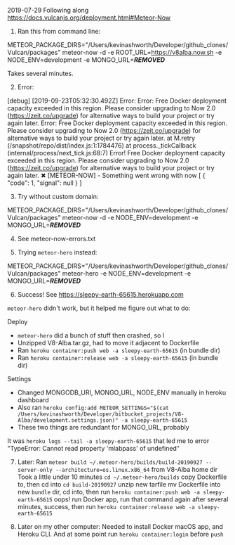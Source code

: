 2019-07-29
Following along https://docs.vulcanjs.org/deployment.html#Meteor-Now

1. Ran this from command line:

METEOR_PACKAGE_DIRS="/Users/kevinashworth/Developer/github_clones/Vulcan/packages" meteor-now -d -e ROOT_URL=https://v8alba.now.sh -e NODE_ENV=development -e MONGO_URL=***REMOVED***

Takes several minutes.

2. Error:

[debug] [2019-09-23T05:32:30.492Z] Error: Error: Free Docker deployment capacity exceeded in this region. Please consider upgrading to Now 2.0 (https://zeit.co/upgrade) for alternative ways to build your project or try again later.
Error: Free Docker deployment capacity exceeded in this region. Please consider upgrading to Now 2.0 (https://zeit.co/upgrade) for alternative ways to build your project or try again later.
    at M.retry (/snapshot/repo/dist/index.js:1:1784476)
    at process.\_tickCallback (internal/process/next_tick.js:68:7)
Error! Free Docker deployment capacity exceeded in this region. Please consider upgrading to Now 2.0 (https://zeit.co/upgrade) for alternative ways to build your project or try again later.
✖ [METEOR-NOW] - Something went wrong with now [
    {
        "code": 1,
        "signal": null
    }
]

3. Try without custom domain:

METEOR_PACKAGE_DIRS="/Users/kevinashworth/Developer/github_clones/Vulcan/packages" meteor-now -d -e NODE_ENV=development -e MONGO_URL=***REMOVED***

4. See meteor-now-errors.txt

5. Trying `meteor-hero` instead:

METEOR_PACKAGE_DIRS="/Users/kevinashworth/Developer/github_clones/Vulcan/packages" meteor-hero -e NODE_ENV=development -e MONGO_URL=***REMOVED***

6. Success! See https://sleepy-earth-65615.herokuapp.com

`meteor-hero` didn't work, but it helped me figure out what to do:

Deploy
- `meteor-hero` did a bunch of stuff then crashed, so I
- Unzipped V8-Alba.tar.gz, had to move it adjacent to Dockerfile
- Ran `heroku container:push web -a sleepy-earth-65615` (in bundle dir)
- Ran `heroku container:release web -a sleepy-earth-65615` (in bundle dir)

Settings
- Changed MONGODB_URI, MONGO_URL, NODE_ENV manually in heroku dashboard
- Also ran `heroku config:add METEOR_SETTINGS="$(cat /Users/kevinashworth/Developer/bitbucket_projects/V8-Alba/development.settings.json)" -a sleepy-earth-65615`
- These two things are redundant for MONGO_URL, probably

It was `heroku logs --tail -a sleepy-earth-65615` that led me to error "TypeError: Cannot read property 'mlabpass' of undefined"

7. Later:
Ran `meteor build ~/.meteor-hero/builds/build-20190927 --server-only --architecture=os.linux.x86_64` from V8-Alba home dir
Took a little under 10 minutes
`cd ~/.meteor-hero/builds`
copy Dockerfile to, then cd into
`cd build-20190927`
unzip new tarfile
mv Dockerfile into new `bundle` dir, cd into, then
run `heroku container:push web -a sleepy-earth-65615`
oops! run Docker app, run that command again
after several minutes, success, then run
`heroku container:release web -a sleepy-earth-65615`

8. Later on my other computer:
Needed to install Docker macOS app, and Heroku CLI. And at some point run `heroku container:login` before `push`
